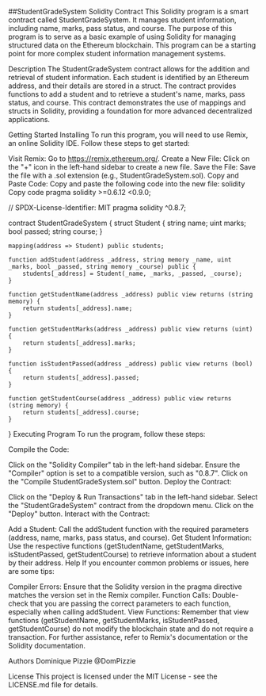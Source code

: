 ##StudentGradeSystem Solidity Contract
This Solidity program is a smart contract called StudentGradeSystem. It manages student information, including name, marks, pass status, and course. The purpose of this program is to serve as a basic example of using Solidity for managing structured data on the Ethereum blockchain. This program can be a starting point for more complex student information management systems.

Description
The StudentGradeSystem contract allows for the addition and retrieval of student information. Each student is identified by an Ethereum address, and their details are stored in a struct. The contract provides functions to add a student and to retrieve a student's name, marks, pass status, and course. This contract demonstrates the use of mappings and structs in Solidity, providing a foundation for more advanced decentralized applications.

Getting Started
Installing
To run this program, you will need to use Remix, an online Solidity IDE. Follow these steps to get started:

Visit Remix: Go to https://remix.ethereum.org/.
Create a New File: Click on the "+" icon in the left-hand sidebar to create a new file.
Save the File: Save the file with a .sol extension (e.g., StudentGradeSystem.sol).
Copy and Paste Code: Copy and paste the following code into the new file:
solidity
Copy code
pragma solidity >=0.6.12 <0.9.0;

// SPDX-License-Identifier: MIT
pragma solidity ^0.8.7;

contract StudentGradeSystem {
    struct Student {
        string name;
        uint marks;
        bool passed;
        string course;
    }

    mapping(address => Student) public students;

    function addStudent(address _address, string memory _name, uint _marks, bool _passed, string memory _course) public {
        students[_address] = Student(_name, _marks, _passed, _course);
    }

    function getStudentName(address _address) public view returns (string memory) {
        return students[_address].name;
    }

    function getStudentMarks(address _address) public view returns (uint) {
        return students[_address].marks;
    }

    function isStudentPassed(address _address) public view returns (bool) {
        return students[_address].passed;
    }

    function getStudentCourse(address _address) public view returns (string memory) {
        return students[_address].course;
    }
}
Executing Program
To run the program, follow these steps:

Compile the Code:

Click on the "Solidity Compiler" tab in the left-hand sidebar.
Ensure the "Compiler" option is set to a compatible version, such as "0.8.7".
Click on the "Compile StudentGradeSystem.sol" button.
Deploy the Contract:

Click on the "Deploy & Run Transactions" tab in the left-hand sidebar.
Select the "StudentGradeSystem" contract from the dropdown menu.
Click on the "Deploy" button.
Interact with the Contract:

Add a Student: Call the addStudent function with the required parameters (address, name, marks, pass status, and course).
Get Student Information: Use the respective functions (getStudentName, getStudentMarks, isStudentPassed, getStudentCourse) to retrieve information about a student by their address.
Help
If you encounter common problems or issues, here are some tips:

Compiler Errors: Ensure that the Solidity version in the pragma directive matches the version set in the Remix compiler.
Function Calls: Double-check that you are passing the correct parameters to each function, especially when calling addStudent.
View Functions: Remember that view functions (getStudentName, getStudentMarks, isStudentPassed, getStudentCourse) do not modify the blockchain state and do not require a transaction.
For further assistance, refer to Remix's documentation or the Solidity documentation.

Authors
Dominique Pizzie
@DomPizzie

License
This project is licensed under the MIT License - see the LICENSE.md file for details.





